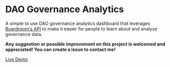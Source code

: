# DAO Governance Analytics

A simple to use DAO governance analytics dashboard that leverages [Boardroom's API](https://www.boardroom.info/) to make it easier for people to learn about and analyze governance data.

**Any suggestion or possible improvement on this project is welcomed and appreciated! You can create a issue to contact me!**

[Live Demo](https://dao-governance-analytics.vercel.app/)
